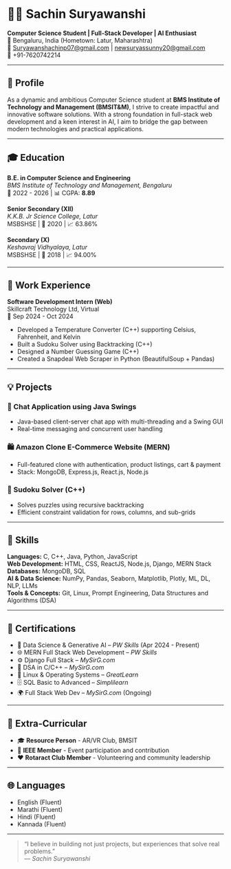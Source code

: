 # 👨‍💻 Sachin Suryawanshi

**Computer Science Student | Full-Stack Developer | AI Enthusiast**  
📍 Bengaluru, India (Hometown: Latur, Maharashtra)  
📧 Suryawanshachinp07@gmail.com | newsuryassunny20@gmail.com  
📱 +91-7620742214

---

## 👤 Profile

As a dynamic and ambitious Computer Science student at **BMS Institute of Technology and Management (BMSIT&M)**, I strive to create impactful and innovative software solutions. With a strong foundation in full-stack web development and a keen interest in AI, I aim to bridge the gap between modern technologies and practical applications.

---

## 🎓 Education

**B.E. in Computer Science and Engineering**  
*BMS Institute of Technology and Management, Bengaluru*  
📆 2022 - 2026 | 📊 CGPA: **8.89**

**Senior Secondary (XII)**  
*K.K.B. Jr Science College, Latur*  
MSBSHSE | 📆 2020 | 📈 63.86%

**Secondary (X)**  
*Keshavraj Vidhyalaya, Latur*  
MSBSHSE | 📆 2018 | 📈 94.00%

---

## 💼 Work Experience

**Software Development Intern (Web)**  
Skillcraft Technology Ltd, Virtual  
📆 Sep 2024 - Oct 2024  

- Developed a Temperature Converter (C++) supporting Celsius, Fahrenheit, and Kelvin
- Built a Sudoku Solver using Backtracking (C++)
- Designed a Number Guessing Game (C++)
- Created a Snapdeal Web Scraper in Python (BeautifulSoup + Pandas)

---

## 💡 Projects

### 📱 Chat Application using Java Swings
- Java-based client-server chat app with multi-threading and a Swing GUI
- Real-time messaging and concurrent user handling

### 🛍️ Amazon Clone E-Commerce Website (MERN)
- Full-featured clone with authentication, product listings, cart & payment
- Stack: MongoDB, Express.js, React.js, Node.js

### 🧠 Sudoku Solver (C++)
- Solves puzzles using recursive backtracking
- Efficient constraint validation for rows, columns, and sub-grids

---

## 🧠 Skills

**Languages:** C, C++, Java, Python, JavaScript  
**Web Development:** HTML, CSS, ReactJS, Node.js, Django, MERN Stack  
**Databases:** MongoDB, SQL  
**AI & Data Science:** NumPy, Pandas, Seaborn, Matplotlib, Plotly, ML, DL, NLP, LLMs  
**Tools & Concepts:** Git, Linux, Prompt Engineering, Data Structures and Algorithms (DSA)

---

## 📜 Certifications

- 🧠 Data Science & Generative AI – *PW Skills* (Apr 2024 - Present)  
- 🌐 MERN Full Stack Web Development – *PW Skills*  
- ⚙️ Django Full Stack – *MySirG.com*  
- 🔢 DSA in C/C++ – *MySirG.com*  
- 💽 Linux & Operating Systems – *GreatLearn*  
- 🗄️ SQL Basic to Advanced – *Simplilearn*  
- 🌍 Full Stack Web Dev – *MySirG.com* (Ongoing)

---

## 🌟 Extra-Curricular

- 🎓 **Resource Person** - AR/VR Club, BMSIT  
- 🧠 **IEEE Member** - Event participation and contribution  
- ❤️ **Rotaract Club Member** - Volunteering and community leadership  

---

## 🌐 Languages

- English (Fluent)  
- Marathi (Fluent)  
- Hindi (Fluent)  
- Kannada (Fluent)

---

> “I believe in building not just projects, but experiences that solve real problems.”  
> — *Sachin Suryawanshi*
